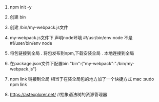 1. npm init -y
2. 创建 bin
3. 创建 /bin/my-webpack.js文件
4. my-webpack.js文件下 声明node环境 #!/usr/bin/env node  不是#!/user/bin/env node
5. 将包链接到全局  . 将包发布到npm,下载安装全局  . 本地连接到全局
6. 在package.json文件下配置bin  "bin":{"my-webpack":"./bin/my-webpack.js"}
7. npm link 链接到全局  相当于在装全局包的地方加了一个快捷方式  mac :sudo npm link


1. https://astexplorer.net/  //抽象语法树的资源管理器